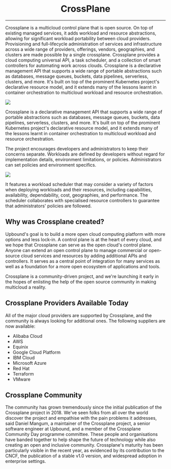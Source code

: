 <h1 align="center"> CrossPlane </h1>

<hr>

Crossplane is a multicloud control plane that is open source. On top of existing managed services, it adds workload and resource abstractions, allowing for significant workload portability between 
cloud providers. Provisioning and full-lifecycle administration of services and infrastructure across a wide range of providers, offerings, vendors, geographies, and clusters are made 
possible by a single crossplane. Crossplane provides a cloud computing universal API, a task scheduler, and a collection of smart controllers for automating work across clouds. 
Crossplane is a declarative management API that supports a wide range of portable abstractions such as databases, message queues, buckets, data pipelines, serverless, clusters,
and more. It's built on top of the prominent Kubernetes project's declarative resource model, and it extends many of the lessons learnt in container orchestration to multicloud 
workload and resource orchestration.

<centre>![](https://github.com/mayankkuthar/Reference-Images/blob/main/Crossplane_PressIlustration.jpg?raw=true)</centre>

Crossplane is a declarative management API that supports a wide range of portable abstractions such as databases, message queues, buckets, data pipelines, serverless, clusters,
and more. It's built on top of the prominent Kubernetes project's declarative resource model, and it extends many of the lessons learnt in container orchestration to multicloud workload and resource orchestration.

The project encourages developers and administrators to keep their concerns separate. Workloads are defined by developers without regard for implementation details, 
environment limitations, or policies. Administrators can set policies and environment specifics.

<centre>![](https://github.com/mayankkuthar/Reference-Images/blob/main/crossplane-1.png?raw=true)</centre>

It features a workload scheduler that may consider a variety of factors when deploying workloads and their resources, including capabilities, availability, dependability, cost, geographies, and performance. 
The scheduler collaborates with specialised resource controllers to guarantee that administrators' policies are followed.

## Why was Crossplane created?

Upbound's goal is to build a more open cloud computing platform with more options and less lock-in. A control plane is at the heart of every cloud, and we hope that 
Crossplane can serve as the open cloud's control plane. Anyone can extend an open control plane to manage commercial or open-source cloud services and resources by adding 
additional APIs and controllers. It serves as a central point of integration for many services as well as a foundation for a more open ecosystem of applications and tools.

Crossplane is a community-driven project, and we're launching it early in the hopes of enlisting the help of the open source community in making multicloud a reality.

## Crossplane Providers Available Today

All of the major cloud providers are supported by Crossplane, and the community is always looking for additional ones. The following suppliers are now available:

- Alibaba Cloud
- AWS
- Equinix
- Google Cloud Platform
- IBM Cloud
- Microsoft Azure
- Red Hat
- Terraform
- VMware

## Crossplane Community

The community has grown tremendously since the initial publication of the Crossplane project in 2018. We've seen folks from all over the world discover the project and 
empathise with the pain problems it addresses, said Daniel Mangum, a maintainer of the Crossplane project, a senior software engineer at Upbound, and a member of the 
Crossplane Community Day programme committee. These people and organisations have banded together to help shape the future of technology while also creating an open and 
inclusive community. Crossplane's maturity has been particularly visible in the recent year, as evidenced by its contribution to the CNCF, the publication of a stable v1.0 
version, and widespread adoption in enterprise settings.
